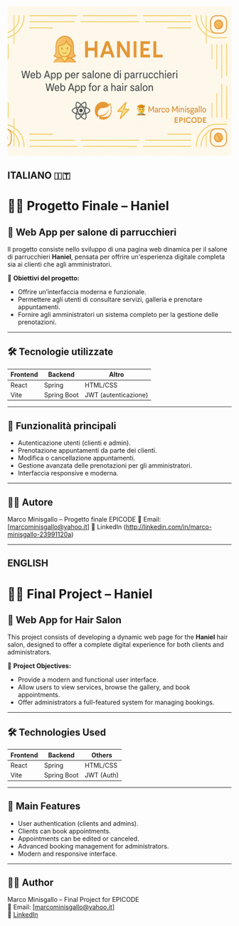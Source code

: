 ![Haniel Banner](./HanielBannerRepository.png)


## ITALIANO 🇮🇹

# 💇‍♀️ Progetto Finale – Haniel

## 🧴 Web App per salone di parrucchieri

Il progetto consiste nello sviluppo di una pagina web dinamica per il salone di parrucchieri **Haniel**, pensata per offrire un'esperienza digitale completa sia ai clienti che agli amministratori.

🎯 **Obiettivi del progetto:**
- Offrire un’interfaccia moderna e funzionale.
- Permettere agli utenti di consultare servizi, galleria e prenotare appuntamenti.
- Fornire agli amministratori un sistema completo per la gestione delle prenotazioni.

---

## 🛠️ Tecnologie utilizzate

| Frontend | Backend  | Altro     |
|----------|----------|-----------|
| React    | Spring   | HTML/CSS  |
| Vite     | Spring Boot | JWT (autenticazione) |

---

## 🔐 Funzionalità principali

- Autenticazione utenti (clienti e admin).
- Prenotazione appuntamenti da parte dei clienti.
- Modifica o cancellazione appuntamenti.
- Gestione avanzata delle prenotazioni per gli amministratori.
- Interfaccia responsive e moderna.

---

## 👨‍🎓 Autore
Marco Minisgallo – Progetto finale EPICODE
📧 Email: [marcominisgallo@yahoo.it]
🔗 LinkedIn (http://linkedin.com/in/marco-minisgallo-23991120a)

---------------------------------------------------------------------------------------------------------
## ENGLISH

# 💇‍♀️ Final Project – Haniel

## 🧴 Web App for Hair Salon

This project consists of developing a dynamic web page for the **Haniel** hair salon, designed to offer a complete digital experience for both clients and administrators.

🎯 **Project Objectives:**
- Provide a modern and functional user interface.
- Allow users to view services, browse the gallery, and book appointments.
- Offer administrators a full-featured system for managing bookings.

---

## 🛠️ Technologies Used

| Frontend | Backend     | Others       |
|----------|-------------|--------------|
| React    | Spring      | HTML/CSS     |
| Vite     | Spring Boot | JWT (Auth)   |

---

## 🔐 Main Features

- User authentication (clients and admins).
- Clients can book appointments.
- Appointments can be edited or canceled.
- Advanced booking management for administrators.
- Modern and responsive interface.

---

## 👨‍🎓 Author  
Marco Minisgallo – Final Project for EPICODE  
📧 Email: [marcominisgallo@yahoo.it]  
🔗 [LinkedIn](http://linkedin.com/in/marco-minisgallo-23991120a)

